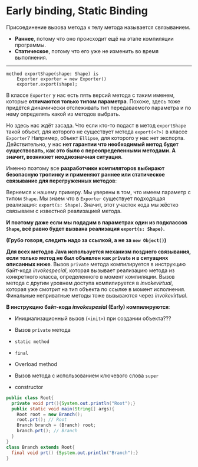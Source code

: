 # Early binding, Static Binding
Присоединение вызова метода к телу метода называется связыванием.

- **Раннее**, потому что оно происходит ещё на этапе компиляции программы.
- **Статическое**, потому что его уже не изменить во время выполнения.
***

```
method exportShape(shape: Shape) is
    Exporter exporter = new Exporter()
    exporter.export(shape);
```
 В классе `Exporter` у нас есть пять версий метода с таким именем, которые **отличаются только типом параметра**. Похоже, здесь тоже придётся динамически отслеживать тип передаваемого параметра и по нему определять какой из методов выбрать.

Но здесь нас ждёт засада. Что если кто-то подаст в метод `exportShape` такой объект, для которого не существует метода `export(<?>)` в классе  `Exporter`? Например, объект `Ellipse`, для которого у нас нет экспорта. Действительно, у нас **нет гарантии что необходимый метод будет существовать, как это было с переопределенными методами. А значит, возникнет неоднозначная ситуация**.

Именно поэтому все **разработчики компиляторов выбирают безопасную тропинку и применяют раннее или статическое связывание для перегруженных методов**:

Вернемся к нашему примеру. Мы уверены в том, что имеем параметр с типом `Shape`. Мы знаем что в `Exporter` существует подходящая реализация: `export(s: Shape)`. Значит, этот участок кода мы жёстко связываем с известной реализацией метода.

**И поэтому даже если мы подадим в параметрах один из подклассов `Shape`, всё равно будет вызвана реализация `export(s: Shape)`.**

**(Грубо говоря, следить надо за ссылкой, а не за `new Object()`)**

**Для всех методов Java используется механизм позднего связывания, если только метод не был объявлен как `private` и в ситуациях описанных ниже**. Вызов `private` метода компилируется в инструкцию байт-кода *invokespecial*, которая вызывает реализацию метода из конкретного класса, определенного в момент компиляции. Вызов метода с другим уровнем доступа компилируется в *invokevirtual*, которая уже смотрит на тип объекта по ссылке в момент исполнения. Финальные неприватные методы тоже вызываются через *invokevirtual*.

**В инструкцию байт-кода *invokespesial* (Early) компилируются**:

- Инициализационный вызов (`<init>`) при создании объекта???

- Вызов `private` метода

- `static method`

- `final`

- Overload method

- Вызов метода с использованием ключевого слова `super`

- constructor

```java
public class Root{
  private void prt(){System.out.println("Root");}
  public static void main(String[] args){
    Root root = new Branch();
    root.prt(); // Root
    Branch branch = (Branch) root;
    branch.prt(); // Branch
  }
}
class Branch extends Root{
  final void prt() {System.out.println("Branch");}
}
```